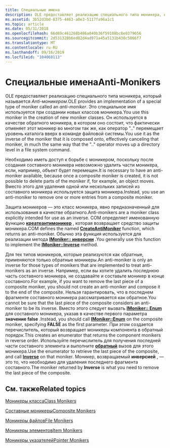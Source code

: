 ```yaml
---
title: Специальные имена
description: OLE предоставляет реализацию специального типа моникера, который называется Anti-моникером.
ms.assetid: 3b52d3bd-8375-4463-a0e3-5117fa96a1c1
ms.topic: article
ms.date: 05/31/2018
ms.openlocfilehash: 66d69c461268b486a040b36f59108bc8e8379656
ms.sourcegitcommit: 2d531328b6ed82d4ad971a45a5131b430c5866f7
ms.translationtype: MT
ms.contentlocale: ru-RU
ms.lasthandoff: 09/16/2019
ms.locfileid: "104068113"
---
```

# <a name="anti-monikers"></a><span data-ttu-id="dead6-103">Специальные имена</span><span class="sxs-lookup"><span data-stu-id="dead6-103">Anti-Monikers</span></span>

<span data-ttu-id="dead6-104">OLE предоставляет реализацию специального типа моникера, который называется *Anti-моникером*.</span><span class="sxs-lookup"><span data-stu-id="dead6-104">OLE provides an implementation of a special type of moniker called an *anti-moniker*.</span></span> <span data-ttu-id="dead6-105">Это специальное имя используется при создании новых классов моникера.</span><span class="sxs-lookup"><span data-stu-id="dead6-105">You use this moniker in the creation of new moniker classes.</span></span> <span data-ttu-id="dead6-106">Он используется в качестве обратного моникера, в котором оно состоит, что фактически отменяет этот моникер во многом так же, как оператор ".." перемещает уровень каталога вверх в команде файловой системы.</span><span class="sxs-lookup"><span data-stu-id="dead6-106">You use it as the inverse of the moniker that it is composed onto, effectively canceling that moniker, in much the same way that the ".." operator moves up a directory level in a file system command.</span></span>

<span data-ttu-id="dead6-107">Необходимо иметь доступ к борьбе с моникером, поскольку после создания составного моникера невозможно удалить части моникера, если, например, объект будет перемещен.</span><span class="sxs-lookup"><span data-stu-id="dead6-107">It is necessary to have an anti-moniker available, because once a composite moniker is created, it is not possible to delete parts of the moniker if, for example, an object moves.</span></span> <span data-ttu-id="dead6-108">Вместо этого для удаления одной или нескольких записей из составного моникера используется защита моникера.</span><span class="sxs-lookup"><span data-stu-id="dead6-108">Instead, you use an anti-moniker to remove one or more entries from a composite moniker.</span></span>

<span data-ttu-id="dead6-109">Защита моникеров — это класс моникера, явно предназначенный для использования в качестве обратного.</span><span class="sxs-lookup"><span data-stu-id="dead6-109">Anti-monikers are a moniker class explicitly intended for use as an inverse.</span></span> <span data-ttu-id="dead6-110">COM определяет именованную функцию [**креатеантимоникер**](/windows/desktop/api/Objbase/nf-objbase-createantimoniker) , которая возвращает средство защиты моникера.</span><span class="sxs-lookup"><span data-stu-id="dead6-110">COM defines the named [**CreateAntiMoniker**](/windows/desktop/api/Objbase/nf-objbase-createantimoniker) function, which returns an anti-moniker.</span></span> <span data-ttu-id="dead6-111">Обычно эта функция используется для реализации метода [**IMoniker:: инверсии**](/windows/desktop/api/ObjIdl/nf-objidl-imoniker-inverse) .</span><span class="sxs-lookup"><span data-stu-id="dead6-111">You generally use this function to implement the [**IMoniker::Inverse**](/windows/desktop/api/ObjIdl/nf-objidl-imoniker-inverse) method.</span></span>

<span data-ttu-id="dead6-112">Для тех типов моникеров, которые реализуются как обратные, применяются только обратные моникеры.</span><span class="sxs-lookup"><span data-stu-id="dead6-112">An anti-moniker is only an inverse for those types of monikers that are implemented to treat anti-monikers as an inverse.</span></span> <span data-ttu-id="dead6-113">Например, если вы хотите удалить последнюю часть составного моникера, не создавайте и составьте моникер в конце составного.</span><span class="sxs-lookup"><span data-stu-id="dead6-113">For example, if you want to remove the last piece of a composite moniker, you should not create an anti-moniker and compose it to the end of the composite.</span></span> <span data-ttu-id="dead6-114">Нельзя гарантировать, что в последнем фрагменте составного моникера рассматривается как обратное.</span><span class="sxs-lookup"><span data-stu-id="dead6-114">You cannot be sure that the last piece of the composite considers an anti-moniker to be its inverse.</span></span> <span data-ttu-id="dead6-115">Вместо этого следует вызвать [**IMoniker:: Enum**](/windows/desktop/api/ObjIdl/nf-objidl-imoniker-enum) для составного моникера, указав в качестве первого параметра **значение false** .</span><span class="sxs-lookup"><span data-stu-id="dead6-115">Instead, you should call [**IMoniker::Enum**](/windows/desktop/api/ObjIdl/nf-objidl-imoniker-enum) on the composite moniker, specifying **FALSE** as the first parameter.</span></span> <span data-ttu-id="dead6-116">При этом создается перечислитель, который возвращает моникеры компонента в обратный порядок.</span><span class="sxs-lookup"><span data-stu-id="dead6-116">This creates an enumerator that returns the component monikers in reverse order.</span></span> <span data-ttu-id="dead6-117">Используйте перечислитель для получения последней части составного элемента и выполните [**обратный**](/windows/desktop/api/ObjIdl/nf-objidl-imoniker-inverse) вызов для этого моникера.</span><span class="sxs-lookup"><span data-stu-id="dead6-117">Use the enumerator to retrieve the last piece of the composite, and call [**Inverse**](/windows/desktop/api/ObjIdl/nf-objidl-imoniker-inverse) on that moniker.</span></span> <span data-ttu-id="dead6-118">Моникер, возвращаемый **инверсией** , — это то, что необходимо для удаления последнего фрагмента составного.</span><span class="sxs-lookup"><span data-stu-id="dead6-118">The moniker returned by **Inverse** is what you need to remove the last piece of the composite.</span></span>

## <a name="related-topics"></a><span data-ttu-id="dead6-119">См. также</span><span class="sxs-lookup"><span data-stu-id="dead6-119">Related topics</span></span>

<dl> <dt>

[<span data-ttu-id="dead6-120">Моникеры класса</span><span class="sxs-lookup"><span data-stu-id="dead6-120">Class Monikers</span></span>](class-monikers.md)
</dt> <dt>

[<span data-ttu-id="dead6-121">Составные моникеры</span><span class="sxs-lookup"><span data-stu-id="dead6-121">Composite Monikers</span></span>](composite-monikers.md)
</dt> <dt>

[<span data-ttu-id="dead6-122">Моникеры файлов</span><span class="sxs-lookup"><span data-stu-id="dead6-122">File Monikers</span></span>](file-monikers.md)
</dt> <dt>

[<span data-ttu-id="dead6-123">Моникеры элементов</span><span class="sxs-lookup"><span data-stu-id="dead6-123">Item Monikers</span></span>](item-monikers.md)
</dt> <dt>

[<span data-ttu-id="dead6-124">Моникеры указателей</span><span class="sxs-lookup"><span data-stu-id="dead6-124">Pointer Monikers</span></span>](pointer-monikers.md)
</dt> </dl>

 

 




